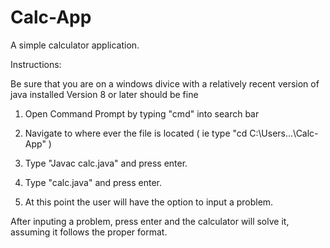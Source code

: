 # Calc-App
A simple calculator application.


Instructions:

Be sure that you are on a windows divice with a relatively recent version of java installed
Version 8 or later should be fine

1. Open Command Prompt by typing "cmd" into search bar
2. Navigate to where ever the file is located ( ie type "cd C:\Users\...\Calc-App" )
3. Type "Javac calc.java" and press enter.
4. Type "calc.java" and press enter.

5. At this point the user will have the option to input a problem.

After inputing a problem, press enter and the calculator will solve it, assuming it follows the proper format.
